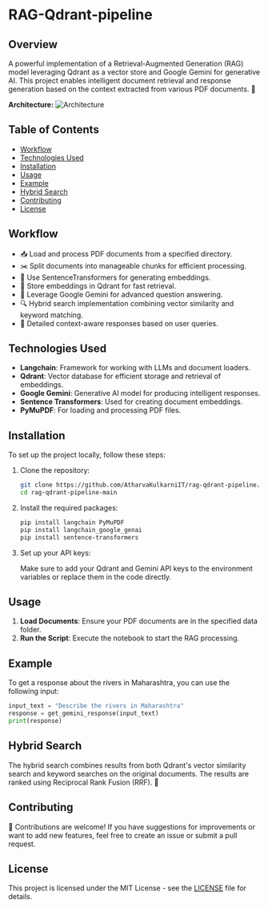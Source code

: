 # RAG-Qdrant-pipeline 

## Overview

A powerful implementation of a Retrieval-Augmented Generation (RAG) model leveraging Qdrant as a vector store and Google Gemini for generative AI. This project enables intelligent document retrieval and response generation based on the context extracted from various PDF documents. 📄

**Architecture:**
![Architecture](https://drive.google.com/uc?export=download&id=1RocpCdQvFCiK67J4gebvU-iYZwTv8HjP)

## Table of Contents

- [Workflow](#workflow)
- [Technologies Used](#technologies-used)
- [Installation](#installation)
- [Usage](#usage)
- [Example](#example)
- [Hybrid Search](#hybrid-search)
- [Contributing](#contributing)
- [License](#license)

## Workflow

- 📥 Load and process PDF documents from a specified directory.
- ✂️ Split documents into manageable chunks for efficient processing.
- 🔗 Use SentenceTransformers for generating embeddings.
- 💾 Store embeddings in Qdrant for fast retrieval.
- 🤖 Leverage Google Gemini for advanced question answering.
- 🔍 Hybrid search implementation combining vector similarity and keyword matching.
- 📝 Detailed context-aware responses based on user queries.

## Technologies Used

- **Langchain**: Framework for working with LLMs and document loaders.
- **Qdrant**: Vector database for efficient storage and retrieval of embeddings.
- **Google Gemini**: Generative AI model for producing intelligent responses.
- **Sentence Transformers**: Used for creating document embeddings.
- **PyMuPDF**: For loading and processing PDF files.

## Installation

To set up the project locally, follow these steps:

1. Clone the repository:

   ```bash
   git clone https://github.com/AtharvaKulkarniIT/rag-qdrant-pipeline.git
   cd rag-qdrant-pipeline-main
   ```

2. Install the required packages:

   ```bash
   pip install langchain PyMuPDF
   pip install langchain_google_genai
   pip install sentence-transformers
   ```

3. Set up your API keys:

   Make sure to add your Qdrant and Gemini API keys to the environment variables or replace them in the code directly.

## Usage

1. **Load Documents**: Ensure your PDF documents are in the specified data folder.
2. **Run the Script**: Execute the notebook to start the RAG processing.

## Example

To get a response about the rivers in Maharashtra, you can use the following input:

```python
input_text = "Describe the rivers in Maharashtra"
response = get_gemini_response(input_text)
print(response)
```

## Hybrid Search

The hybrid search combines results from both Qdrant's vector similarity search and keyword searches on the original documents. The results are ranked using Reciprocal Rank Fusion (RRF). 🔄

## Contributing

🤝 Contributions are welcome! If you have suggestions for improvements or want to add new features, feel free to create an issue or submit a pull request.

## License

This project is licensed under the MIT License - see the [LICENSE](LICENSE) file for details. 
